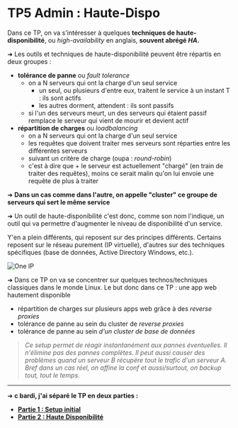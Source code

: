 # TP5 Admin : Haute-Dispo

Dans ce TP, on va s'intéresser à quelques **techniques de haute-disponibilité**, ou *high-availability* en anglais, **souvent abrégé *HA*.**

➜ Les outils et techniques de haute-disponibilité peuvent être répartis en deux groupes :

- **tolérance de panne** ou *fault tolerance*
  - on a N serveurs qui ont la charge d'un seul service
    - un seul, ou plusieurs d'entre eux, traitent le service à un instant T : ils sont actifs
    - les autres dorment, attendent : ils sont passifs
  - si l'un des serveurs meurt, un des serveurs qui étaient passif remplace le serveur qui vient de mourir et devient actif
- **répartition de charges** ou *loadbalancing*
  - on a N serveurs qui ont la charge d'un seul service
  - les requêtes que doivent traiter mes serveurs sont réparties entre les différentes serveurs
  - suivant un critère de charge (oupa : *round-robin*)
  - c'est à dire que + le serveur est actuellement "chargé" (en train de traiter des requêtes), moins ce serait malin qu'on lui envoie une requête de plus à traiter

➜ **Dans un cas comme dans l'autre, on appelle "cluster" ce groupe de serveurs qui sert le même service**

➜ Un outil de haute-disponibilité c'est donc, comme son nom l'indique, un outil qui va permettre d'augmenter le niveau de disponibilité d'un service.

Y'en a plein différents, qui reposent sur des principes différents. Certains reposent sur le réseau purement (IP virtuelle), d'autres sur des techniques spécifiques (base de données, Active Directory Windows, etc.).

![One IP](./img/one_ip_two_vms.png)

➜ Dans ce TP on va se concentrer sur quelques technos/techniques classiques dans le monde Linux. Le but donc dans ce TP : une app web hautement disponible

- répartition de charges sur plusieurs apps web grâce à des *reverse proxies*
- tolérance de panne au sein du cluster de *reverse proxies*
- tolérance de panne au sein *d'un cluster de base de données*

> *Ce setup permet de réagir instantanément aux pannes éventuelles. Il n'élimine pas des pannes complètes. Il peut aussi causer des problèmes quand un serveur B récupère tout le trafic d'un serveur A. Bref dans un cas réel, on affine la conf et aussi/surtout, on backup tout, tout le temps.*

---

➜ **c bardi, j'ai séparé le TP en deux parties :**

- [**Partie 1 : Setup initial**](./setup.md)
- [**Partie 2 : Haute Disponibilité**](./ha.md)